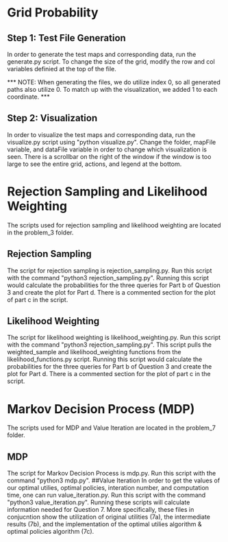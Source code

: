 # Grid Probability

## Step 1: Test File Generation
In order to generate the test maps and corresponding data, run the generate.py script. To change the size of the grid, modify the row and col variables definied at the top of the file. 

*** NOTE: When generating the files, we do utilize index 0, so all generated paths also utilize 0. To match up with the visualization, we added 1 to each coordinate. ***

## Step 2: Visualization
In order to visualize the test maps and corresponding data, run the visualize.py script using "python visualize.py". Change the folder, mapFile variable, and dataFile variable in order to change which visualization is seen. There is a scrollbar on the right of the window if the window is too large to see the entire grid, actions, and legend at the bottom.

# Rejection Sampling and Likelihood Weighting
The scripts used for rejection sampling and likelihood weighting are located in the problem_3 folder. 
## Rejection Sampling
The script for rejection sampling is rejection_sampling.py. Run this script with the command "python3 rejection_sampling.py". Running this script would calculate the probabilities for the three queries for Part b of Question 3 and create the plot for Part d. There is a commented section for the plot of part c in the script.
## Likelihood Weighting
The script for likelihood weighting is likelihood_weighting.py. Run this script with the command "python3 rejection_sampling.py". This script pulls the weighted_sample and likelihood_weighting functions from the likelihood_functions.py script. Running this script would calculate the probabilities for the three queries for Part b of Question 3 and create the plot for Part d. There is a commented section for the plot of part c in the script.

# Markov Decision Process (MDP)
The scripts used for MDP and Value Iteration are located in the problem_7 folder. 
## MDP
The script for Markov Decision Process is mdp.py. Run this script with the command "python3 mdp.py". 
##Value Iteration
In order to get the values of our optimal utilies, optimal policies, interation number, and computation time, one can run value_iteration.py. Run this script with the command "python3 value_iteration.py". Running these scripts will calculate information needed for Question 7. More specifically, these files in conjucntion show the utilization of original utilities (7a), the intermediate results (7b), and the implementation of the optimal utilies algorithm & optimal policies algorithm (7c).
